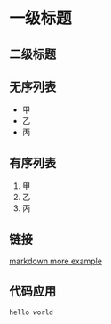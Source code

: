 # 一级标题

## 二级标题

## 无序列表
- 甲
- 乙
- 丙

## 有序列表
1. 甲
2. 乙
3. 丙


## 链接
[markdown more example](https://www.jianshu.com/p/q81RER)

## 代码应用
```
hello world
```
